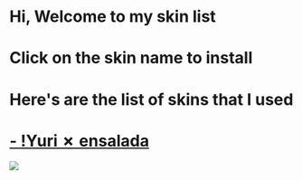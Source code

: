 # Hi, Welcome to my skin list
# Click on the skin name to install
# Here's are the list of skins that I used
# [- !Yuri ✗ ensalada](https://s.put.re/6P1296CQ.osk)
![](https://imgur.com/g9pZ7Sj.png)


